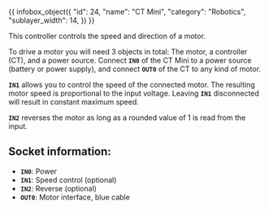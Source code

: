 {{ infobox_object({
	"id": 24,
	"name": "CT Mini",
	"category": "Robotics",
	"sublayer_width": 14,
}) }}

This controller controls the speed and direction of a motor.

To drive a motor you will need 3 objects in total: The motor, a controller (CT), and a power source. Connect **`IN0`** of the CT Mini to a power source (battery or power supply), and connect **`OUT0`** of the CT to any kind of motor.

**`IN1`** allows you to control the speed of the connected motor. The resulting motor speed is proportional to the input voltage. Leaving **`IN1`** disconnected will result in constant maximum speed.

**`IN2`** reverses the motor as long as a rounded value of 1 is read from the input.

## Socket information:
- **`IN0`**: Power
- **`IN1`**: Speed control (optional)
- **`IN2`**: Reverse (optional)
- **`OUT0`**: Motor interface, blue cable